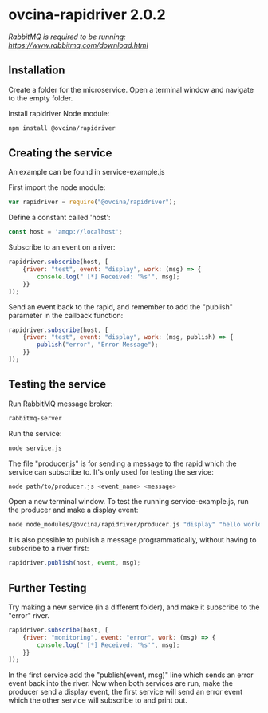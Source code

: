# ovcina-rapidriver 2.0.2

*RabbitMQ is required to be running: https://www.rabbitmq.com/download.html*

## Installation
Create a folder for the microservice. Open a terminal window and navigate to the empty folder.

Install rapidriver Node module:
```bash
npm install @ovcina/rapidriver
```

## Creating the service
An example can be found in service-example.js

First import the node module: 
```javascript
var rapidriver = require("@ovcina/rapidriver");
```

Define a constant called 'host':
```javascript
const host = 'amqp://localhost';
```

Subscribe to an event on a river: 
```javascript
rapidriver.subscribe(host, [
    {river: "test", event: "display", work: (msg) => {
        console.log(" [*] Received: '%s'", msg); 
    }}
]);
```

Send an event back to the rapid, and remember to add the "publish" parameter in the callback function:
```javascript
rapidriver.subscribe(host, [
    {river: "test", event: "display", work: (msg, publish) => {
        publish("error", "Error Message"); 
    }}
]);
```

## Testing the service

Run RabbitMQ message broker:
```bash
rabbitmq-server
```

Run the service:
```bash
node service.js
```

The file "producer.js" is for sending a message to the rapid which the service can subscribe to.
It's only used for testing the service:
```bash
node path/to/producer.js <event_name> <message>
```

Open a new terminal window.
To test the running service-example.js, run the producer and make a display event:
```bash
node node_modules/@ovcina/rapidriver/producer.js "display" "hello world"
```

It is also possible to publish a message programmatically, without having to subscribe to a river first:
```javascript
rapidriver.publish(host, event, msg);
```

## Further Testing

Try making a new service (in a different folder), and make it subscribe to the "error" river.
```javascript
rapidriver.subscribe(host, [
    {river: "monitoring", event: "error", work: (msg) => {
        console.log(" [*] Received: '%s'", msg); 
    }}
]);
```

In the first service add the "publish(event, msg)" line which sends an error event back into the river.
Now when both services are run, make the producer send a display event, the first service will send an error event which the other service will subscribe to and print out.

